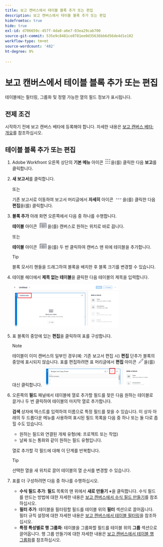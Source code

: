 ```yaml
---
title: 보고 캔버스에서 테이블 블록 추가 또는 편집
description: 보고 캔버스에서 테이블 블록 추가 또는 편집
hidefromtoc: true
hide: true
exl-id: d706659c-457f-4da0-a6e7-03ea29cab700
source-git-commit: 535e9c8481ce0781ee0d35636bb6d56de4d1e102
workflow-type: tm+mt
source-wordcount: '482'
ht-degree: 0%

---
```


# 보고 캔버스에서 테이블 블록 추가 또는 편집

테이블에는 필터링, 그룹화 및 정렬 가능한 열의 필드 정보가 표시됩니다.

## 전제 조건

시작하기 전에 보고 캔버스 베타에 등록해야 합니다. 자세한 내용은 [보고 캔버스 베타: 개요](/help/quicksilver/product-announcements/betas/canvas-dashboards-beta/reporting-canvas-beta-overview.md)를 참조하십시오.

## 테이블 블록 추가 또는 편집

1. Adobe Workfront 오른쪽 상단의 **기본 메뉴** 아이콘 ![](assets/main-menu-icon.png)을(를) 클릭한 다음 **보고**&#x200B;를 클릭합니다.
1. **새 보고서**&#x200B;를 클릭합니다.

   또는

   기존 보고서로 이동하여 보고서 머리글에서 **자세히** 아이콘 ![](assets/more-icon-27x15.png)을(를) 클릭한 다음 **편집**&#x200B;을(를) 클릭합니다.

1. **블록 추가** 아래 화면 오른쪽에서 다음 중 하나를 수행합니다.

   **테이블** 아이콘 ![](assets/table-icon.png)을(를) 캔버스로 원하는 위치로 바로 끕니다.

   또는

   **테이블** 아이콘 ![](assets/table-icon.png)을(를) 두 번 클릭하여 캔버스 맨 위에 테이블을 추가합니다.

   >[!TIP]
   >
   >블록 모서리 핸들을 드래그하여 블록을 배치한 후 블록 크기를 변경할 수 있습니다.

1. 테이블 헤더에서 **제목 없는 테이블**&#x200B;을 클릭한 다음 테이블의 제목을 입력합니다.

   ![](assets/table-name-350x142.png)

1. 표 블록의 중앙에 있는 **편집**&#x200B;을 클릭하여 표를 구성합니다.

   >[!NOTE]
   >
   >테이블이 이미 캔버스의 일부인 경우(예: 기존 보고서 편집 시) **편집** 단추가 블록의 중앙에 표시되지 않습니다. 표를 편집하려면 표 머리글에서 **편집** 아이콘 ![](assets/edit-icon.png)을(를) 대신 클릭합니다.
   >![](assets/edit-icon-table-header-350x71.png)

1. 오른쪽의 **필드** 패널에서 테이블에 열로 추가할 필드를 찾은 다음 원하는 테이블로 끌거나 두 번 클릭하여 테이블의 마지막 열로 추가합니다.

   **검색** 상자에 텍스트를 입력하여 이름으로 특정 필드를 찾을 수 있습니다. 이 상자 아래의 두 드롭다운 메뉴를 사용하여 표시된 필드 목록을 다음 중 하나 또는 둘 다로 좁힐 수도 있습니다.

   * 원하는 필드와 연결된 개체 유형(예: 프로젝트 또는 작업)
   * 날짜 또는 통화와 같이 원하는 필드 유형입니다.

   열로 추가할 각 필드에 대해 이 단계를 반복합니다.

   >[!TIP]
   >
   >선택한 열을 새 위치로 끌어 테이블의 열 순서를 변경할 수 있습니다.

1. 표를 더 구성하려면 다음 중 하나를 수행하십시오.

   * **수식 필드 추가**: **필드** 목록의 맨 위에서 **새로 만들기 +**&#x200B;을 클릭합니다. 수식 필드를 만드는 방법에 대한 자세한 내용은 [보고 캔버스에서 수식 필드 만들기](../../../reports-and-dashboards/reporting-canvas/table-blocks/create-formula-field.md)를 참조하십시오.
   * **필터 추가**: 테이블을 필터링할 필드를 테이블 위의 **필터** 섹션으로 끌어옵니다. 필터 규칙 설정에 대한 자세한 내용은 [보고 캔버스에서 테이블 필터링](../../../reports-and-dashboards/reporting-canvas/table-blocks/configure-filter-rules-for-table.md)을 참조하십시오.
   * **특정 특성별로 행 그룹화**: 테이블을 그룹화할 필드를 테이블 위의 **그룹** 섹션으로 끌어옵니다. 행 그룹 만들기에 대한 자세한 내용은 [보고 캔버스에서 테이블 행 그룹화](../../../reports-and-dashboards/reporting-canvas/table-blocks/group-rows-in-table.md)를 참조하십시오.
